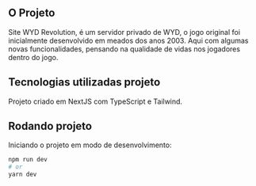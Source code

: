 ## O Projeto

Site WYD Revolution, é um servidor privado de WYD, o jogo original foi inicialmente desenvolvido em meados dos anos 2003.
Aqui com algumas novas funcionalidades, pensando na qualidade de vidas nos jogadores dentro do jogo.

## Tecnologias utilizadas projeto

Projeto criado em NextJS com TypeScript e Tailwind.

## Rodando projeto

Iniciando o projeto em modo de desenvolvimento:

```bash
npm run dev
# or
yarn dev
```